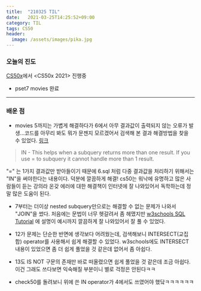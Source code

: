 ```yaml
---
title:  "210325 TIL"
date:   2021-03-25T14:25:52+09:00
category: TIL
tags: CS50
header:
  image: /assets/images/pika.jpg
---
```


<h3>오늘의 진도</h3>

[CS50x](https://cs50.harvard.edu/x/2021/)에서 <CS50x 2021> 진행중

 - pset7 movies 완료
 
<hr>

<h3>배운 점</h3>

 - movies 5까지는 가볍게 해결하다가 6에서 아무 결과값이 출력되지 않는 오류가 발생...코드를 아무리 봐도 뭐가 문젠지 모르겠어서 검색해 본 결과 해결방법을 찾을 수 있었다. 
 [링크](https://cs50.stackexchange.com/questions/35495/why-isnt-it-printing-out-the-averagepset7-6-sql)
 
 >IN - This helps when a subquery returns more than one result. If you use = to subquery it cannot handle more than 1 result.
 
 "=" 는 1가지 결과값만 받아들이기 때문에 6.sql 처럼 다중 결과값을 처리하기 위해서는 "IN"을 써야한다는 내용이다. 덕분에 깔끔하게 해결! 
 cs50는 워낙에 유명하고 많은 사람들이 듣는 강의라 온갖 에러에 대한 해결책이 인터넷에 잘 나와있어서 독학하는데 정말 많은 도움이 된다.
 
 - 7부터는 더이상 nested subquery만으로는 해결할 수 없는 문제가 나와서 "JOIN"을 썼다. 처음에는 문법이 너무 헷갈려서 좀 헤맸지만 [w3schools SQL Tutorial](https://www.w3schools.com/sql/sql_ref_keywords.asp) 에
 설명이 예시까지 깔끔하게 잘 나와있어서 잘 풀 수 있었다.
 
 - 12가 문제는 단순한 반면에 생각보다 어려웠는데, 검색해보니 INTERSECT(교집합) operator를 사용해서 쉽게 해결할 수 있었다. w3schools에도 INTERSECT 내용이 있었으면 좀 더 쉽게 
 풀었을 것 같은데 없어서 좀 아쉽다.
 
 - 13도 IS NOT 구문의 존재만 바로 떠올렸으면 쉽게 풀었을 것 같은데 조금 아쉽다. 이건 그래도 쓰다보면 익숙해질 부분이니 별로 걱정은 안된다ㅋㅋ
 
 - check50를 돌려보니 위에 쓴 IN operator가 4에서도 쓰였어야 했닼ㅋㅋㅋㅋㅋㅋ